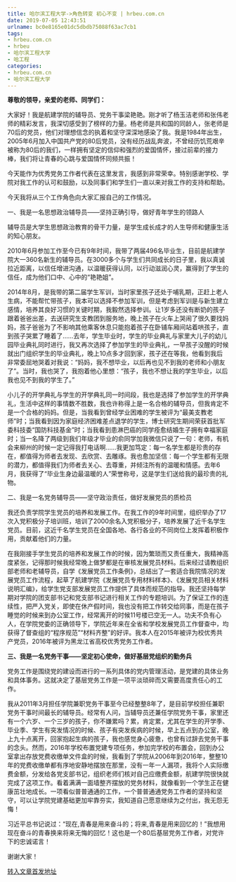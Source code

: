 ```yaml
---
title: 哈尔滨工程大学->角色转变 初心不变 | hrbeu.com.cn
date: 2019-07-05 12:43:51
urlname: bc0e8165e01dc5dbdb75088f63ac7cb1
tags: 
- hrbeu.com.cn
- hrbeu
- 哈尔滨工程大学
- 哈工程
categories:
- hrbeu.com.cn
- 哈尔滨工程大学
---
```



**尊敬的领导，亲爱的老师、同学们：**

大家好！我是航建学院的辅导员、党务干事梁艳艳。刚才听了杨玉洁老师和张伟老师的精彩发言，我深切感受到了榜样的力量。杨老师是共和国的同龄人，张老师是70后的党员，他们对理想信念的执着和坚守深深地感染了我。我是1984年出生，2005年6月加入中国共产党的80后党员，没有经历战乱奔波，不曾经历饥荒艰辛被称为80后的我们，一样拥有坚定的信仰和强烈的爱国情怀，接过前辈的接力棒，我们将让青春的心跳与爱国情怀同频共振！

今天能作为优秀党务工作者代表在这里发言，我感到非常荣幸。特别感谢学校、学院对我工作的认可和鼓励，以及同事们和学生们一直以来对我工作的支持和帮助。

今天我将从三个工作角色向大家汇报自己的工作情况。 

一、我是一名思想政治辅导员——坚持正确引导，做好青年学生的领路人

辅导员是大学生思想政治教育的骨干力量，是学生成长成才的人生导师和健康生活的知心朋友。

2010年6月参加工作至今已有9年时间，我带了两届496名毕业生，目前是航建学院大一360名新生的辅导员。在3000多个与学生们共同成长的日子里，我以真诚拉近距离，以信任增进沟通，以温暖获得认同，以行动滋润心灵，赢得到了学生的信任，成为他们口中、心中的“艳艳姐”。

2014年8月，是我带的第二届学生军训，当时家里孩子还处于哺乳期，正赶上老人生病，不能帮忙带孩子，我本可以选择不参加军训，但是考虑到军训是与新生建立感情，培养其良好习惯的关键时期，我毅然选择参训。让1岁多还没有断奶的孩子跟着爸爸出差，去送研究生支教团到服务地，晚上孩子在火车上哭闹了很久要找妈妈，孩子爸爸为了不影响其他乘客休息只能抱着孩子在卧铺车厢间站着哄孩子，直到孩子哭累了睡着了……去年，学生毕业时，学生的毕业典礼与家里大儿子的幼儿园毕业典礼同时进行，我又再次选择了参加学生的毕业典礼，一早孩子没醒的时候就出门组织学生的毕业典礼，晚上10点多才回到家，孩子还在等我，他看到我后非常委屈地哭着对我说：“妈妈，我不想毕业，以后再也见不到我的老师和小朋友了”。当时，我也哭了，我抱着他心里想：“孩子，我也不想让我的学生毕业，以后我也见不到我的学生了。”

小儿子的开学典礼与学生的开学典礼同一时间段，我也是选择了参加学生的开学典礼，生活中这样的事情数不胜数，我也许称得上是一名合格的辅导员，但我肯定不是一个合格的妈妈。但是，当我看到曾经学业困难的学生被评为“最美支教老师”时；当我看到因为家庭经济困难差点退学的学生，博士研究生期间荣获首批军委科技委“国防科技基金”时；当我看到患淋巴癌的同学痊愈结婚生子拥有幸福家庭时；当一名降了两级到我们年级才毕业的俞同学加我微信只说了一句：老师，有机会来柳州的时候一定记得我打电话啊……我更加笃定：每一名学生都是珍贵的存在，都值得为师者去发现、去欣赏、去雕琢。我也愈加坚信：每一个学生都有无限的潜力，都值得我们为师者去关心、去尊重，并倾注所有的温暖和情感。去年6月，我获得了“毕业生身边最温暖的人”荣誉称号，这是学生们送给我的最珍贵的礼物。

二、我是一名党务辅导员——坚守政治责任，做好发展党员的质检员

我还负责学院学生党员的培养和发展工作。在我工作的9年时间里，组织举办了17次入党积极分子培训班，培训了2000余名入党积极分子，培养发展了近千名学生党员。目前，这近千名学生党员在全国各地、各行各业的不同岗位上发挥着积极作用，贡献着他们的力量。

在我刚接手学生党员的培养和发展工作的时候，因为繁琐而又责任重大，我精神高度紧张，记得那时候我经常晚上做梦都是在审核发展党员材料。后来经过请教组织部老师和老辅导员，自学《发展党员工作条例》，总结出了一套适合我院情况的发展党员工作流程，起草了航建学院《发展党员专用材料样本》、《发展党员相关材料说明汇编》，给学生党支部发展党员工作提供了具体而规范的指导。我还坚持每学期对学院的团支部书记和党支部书记进行相关工作的专题培训。为了保证工作的连续性，把严入党关，即使在休产假时间，我也没有把工作转交给同事，而是在孩子睡觉的时候来到办公室工作，经常离开的时候11号楼已空无一人。功夫不负有心人，在学院党委的正确领导下，学院近年来在全省和学校发展党员工作督查中，均获得了督查组的“程序规范”“材料齐整”的好评。我本人在2015年被评为校优秀共产党员，2016年被评为黑龙江省高校优秀党务工作者。

**三、我是一名党务干事——坚定初心使命，做好基层党组织的勤务兵**

党务工作是围绕党的建设而进行的一系列具体的党内管理活动，是党建的具体业务和具体事务。这就决定了基层党务工作是一项平淡琐碎而又需要高度责任心的工作。

我从2011年3月担任学院兼职党务干事至今已经整整8年了，是目前学校担任兼职党务干事时间最长的辅导员。经常有人问，当辅导员还兼任学院党务干事，家里还有一个六岁、一个三岁的孩子，你不嫌累吗？累，肯定累，尤其在学生的开学季、毕业季、学生有突发情况的时候、孩子有突发疾病的时候，早上五点到办公室，晚上九十点离开，回家抱起生病的孩子，我也感觉身心疲惫，也曾有过辞去党务干事的念头。然而，2016年学校布置党建专项任务，参加完学校的布置会，回到办公室拿出存放党费收缴单文件盒的时候，我看到了学院从2006年到2016年，整整10年的党费收缴单都有序地安静地摆放在那里，没有一年一人漏项，我将个人实际缴费金额，分发给各党支部书记，组织老师们核对自己应缴费金额，航建学院很快就完成了这项工作。看着满满一面墙整齐摆放的党务材料，就像看到一个学生正在健康茁壮地成长。一项看似普普通通的工作，一个普普通通党务工作者的坚持和坚守，可以让学院党建基础更加牢靠夯实，我知道自己愿意继续为之付出，我无怨无悔！

习近平总书记说过：“现在,青春是用来奋斗的；将来,青春是用来回忆的！”我想用现在奋斗的青春换来将来无悔的回忆！这也是一个80后基层党务工作者，对党许下的忠诚诺言！

谢谢大家！





[转入文章首发地址](http://gongxue.cn/news/2019/201907/news_195976.html)